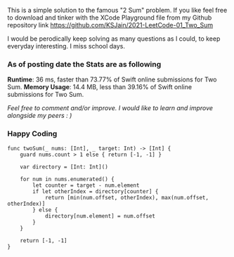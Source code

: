 This is a simple solution to the famous "2 Sum" problem. If you like feel free to  download and  tinker with the XCode Playground file from my Github repository link https://github.com/KSJain/2021-LeetCode-01_Two_Sum

I would be perodically keep solving as many questions  as I could, to keep everyday interesting. I miss school days.

### As of posting date the Stats are as following
**Runtime**: 36 ms, faster than 73.77% of Swift online submissions for Two Sum.
**Memory Usage**: 14.4 MB, less than 39.16% of Swift online submissions for Two Sum.

*Feel free to comment and/or improve. I would like to learn and  improve  alongside my peers : )* 

### Happy Coding

```
func twoSum(_ nums: [Int], _ target: Int) -> [Int] {
    guard nums.count > 1 else { return [-1, -1] }
    
    var directory = [Int: Int]()
    
    for num in nums.enumerated() {
        let counter = target - num.element
        if let otherIndex = directory[counter] {
            return [min(num.offset, otherIndex), max(num.offset, otherIndex)]
        } else {
            directory[num.element] = num.offset
        }
    }
    
    return [-1, -1]
}
```
